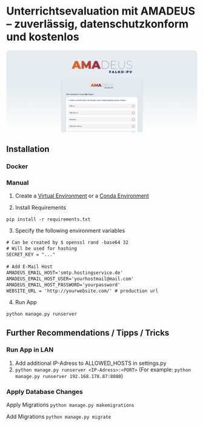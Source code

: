 # Unterrichtsevaluation mit AMADEUS – zuverlässig, datenschutzkonform und kostenlos

![image](docs/header.png)

## Installation

### Docker 

### Manual

1. Create a [Virtual Environment](https://docs.python.org/3/library/venv.html) or a [Conda Environment](https://conda.io/projects/conda/en/latest/user-guide/install/index.html)

2. Install Requirements

```shell
pip install -r requirements.txt
```

3. Specify the following environment variables

```shell
# Can be created by $ openssl rand -base64 32
# Will be used for hashing
SECRET_KEY = "..."

# Add E-Mail Host
AMADEUS_EMAIL_HOST='smtp.hostingservice.de'
AMADEUS_EMAIL_HOST_USER='yourhostmail@mail.com'
AMADEUS_EMAIL_HOST_PASSWORD='yourpassword'
WEBSITE_URL = 'http://yourwebsite.com/' # production url
```

4. Run App

```shell
python manage.py runserver
```

## Further Recommendations / Tipps / Tricks

### Run App in LAN

1. Add additional IP-Adress to ALLOWED_HOSTS in settings.py
2. `python manage.py runserver <IP-Adress>:<PORT>` (For example: `python manage.py runserver 192.168.178.87:8080`)

### Apply Database Changes

Apply Migrations
`python manage.py makemigrations`

Add Migrations
`python manage.py migrate`
